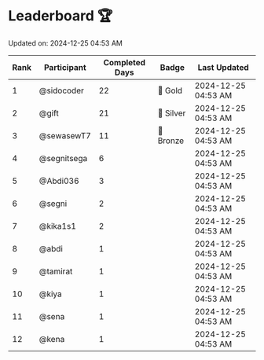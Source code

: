 # Leaderboard 🏆

Updated on: 2024-12-25 04:53 AM

| Rank | Participant       | Completed Days | Badge      | Last Updated         |
|------|-------------------|----------------|------------|----------------------|
| 1    | @sidocoder        | 22             | 🏅 Gold     | 2024-12-25 04:53 AM |
| 2    | @gift             | 21             | 🥈 Silver   | 2024-12-25 04:53 AM |
| 3    | @sewasewT7        | 11             | 🥉 Bronze   | 2024-12-25 04:53 AM |
| 4    | @segnitsega       | 6              |            | 2024-12-25 04:53 AM |
| 5    | @Abdi036          | 3              |            | 2024-12-25 04:53 AM |
| 6    | @segni            | 2              |            | 2024-12-25 04:53 AM |
| 7    | @kika1s1          | 2              |            | 2024-12-25 04:53 AM |
| 8    | @abdi             | 1              |            | 2024-12-25 04:53 AM |
| 9    | @tamirat          | 1              |            | 2024-12-25 04:53 AM |
| 10   | @kiya             | 1              |            | 2024-12-25 04:53 AM |
| 11   | @sena             | 1              |            | 2024-12-25 04:53 AM |
| 12   | @kena             | 1              |            | 2024-12-25 04:53 AM |
